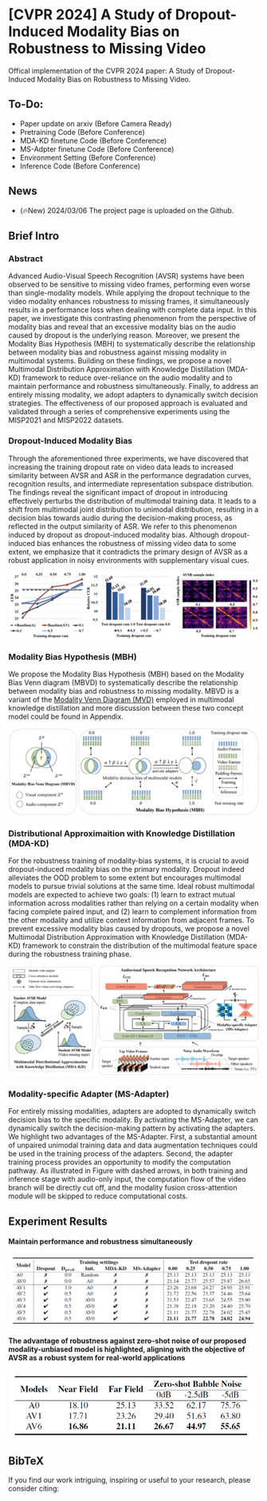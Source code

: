 # [CVPR 2024] A Study of Dropout-Induced Modality Bias on Robustness to Missing Video

Offical implementation of the CVPR 2024 paper: A Study of Dropout-Induced Modality Bias on Robustness to Missing Video.


## To-Do:

- Paper update on arxiv (Before Camera Ready)
- Pretraining Code (Before Conference)
- MDA-KD finetune Code (Before Conference)
- MS-Adpter finetune Code (Before Conference)
- Environment Setting  (Before Conference)
- Inference Code (Before Conference)

## News

- (🔥New) 2024/03/06 The project page is  uploaded on the Github.

## Brief Intro

### Abstract

Advanced Audio-Visual Speech Recognition (AVSR) systems have been observed to be sensitive to missing video frames, performing even worse than single-modality models. While applying the dropout technique to the video modality enhances robustness to missing frames, it simultaneously results in a performance loss when dealing with complete data input. In this paper, we investigate this contrasting phenomenon from the perspective of modality bias and reveal that an excessive modality bias on the audio caused by dropout is the underlying reason. Moreover, we present the Modality Bias Hypothesis (MBH) to systematically describe the relationship between modality bias and robustness against missing modality in multimodal systems. Building on these findings, we propose a novel Multimodal Distribution Approximation with Knowledge Distillation (MDA-KD) framework to reduce over-reliance on the audio modality and to maintain performance and robustness simultaneously. Finally, to address an entirely missing modality, we adopt adapters to dynamically switch decision strategies. The effectiveness of our proposed approach is evaluated and validated through a series of comprehensive experiments using the MISP2021 and MISP2022 datasets.

### Dropout-Induced Modality Bias

Through the aforementioned three experiments, we have discovered that increasing the training dropout rate on video data leads to increased similarity between AVSR and ASR in the performance degradation curves, recognition results, and intermediate representation subspace distribution. The findings reveal the significant impact of dropout in introducing effectively perturbs the distribution of multimodal training data. It leads to a shift from multimodal joint distribution to unimodal distribution, resulting in a decision bias towards audio during the decision-making process, as reflected in the output similarity of ASR. We refer to this phenomenon induced by dropout as dropout-induced modality bias. Although dropout-induced bias enhances the robustness of missing video data to some extent, we emphasize that it contradicts the primary design of AVSR as a robust application in noisy environments with supplementary visual cues.

<p align="center">
    <img src="media/study.png">
</p>

### Modality Bias Hypothesis (MBH)

We propose the Modality Bias Hypothesis (MBH)  based on the Modality Bias Venn diagram (MBVD) to systematically describe the relationship between modality bias and robustness to missing modality. MBVD is a variant of the [Modality Venn Diagram (MVD)](https://arxiv.org/abs/2206.06487) employed in multimodal knowledge distillation and more discussion between these two concept model could be found in Appendix.

<p align="center">
    <img src="media/MBH.png">
</p>

### **Distributional Approximaition with Knowledge Distillation (MDA-KD)**

For the robustness training of modality-bias systems, it is crucial to avoid dropout-induced modality bias on the primary modality. Dropout indeed alleviates the OOD problem to some extent but encourages multimodal models to pursue trivial solutions at the same time. Ideal robust multimodal models are expected to achieve two goals: (1) learn to extract mutual information across modalities rather than relying on a certain modality when facing complete paired input, and (2) learn to complement information from the other modality and utilize context information from adjacent frames. To prevent excessive modality bias caused by dropouts, we propose a novel Multimodal Distribution Approximation with Knowledge Distillation (MDA-KD) framework to constrain the distribution of the multimodal feature space during the robustness training phase.

<p align="center">
    <img src="media/CVPR2024.png">
</p>

### Modality-specific Adapter (MS-Adapter)

For entirely missing modalities, adapters are adopted to dynamically switch decision bias to the specific modality. By activating the MS-Adapter, we can dynamically switch the decision-making pattern by activating the adapters. We highlight two advantages of the MS-Adapter. First, a substantial amount of unpaired unimodal training data and data augmentation techniques could be used in the training process of the adapters. Second, the adapter training process provides an opportunity to modify the computation pathway. As illustrated in Figure with dashed arrows, in both training and inference stage with audio-only input, the computation flow of the video branch will be directly cut off, and the modality fusion cross-attention module will be skipped to reduce computational costs.

## Experiment Results

#### Maintain performance and robustness simultaneously

<p align="center">
    <img src="media/overall.png">
</p>

#### **The advantage of robustness against zero-shot noise of our proposed modality-unbiased model is highlighted, aligning with the objective of AVSR as a robust system for real-world applications**

<p align="center">
    <img src="media/zeroshot.png">
</p>



## BibTeX

If you find our work intriguing, inspiring or useful to your research, please consider citing:

```bibtex

```

